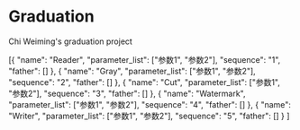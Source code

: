 # Graduation
Chi Weiming's graduation project

[{
		"name": "Reader",
		"parameter_list": ["参数1", "参数2"],
		"sequence": "1",
		"father": []
	},
	{
		"name": "Gray",
		"parameter_list": ["参数1", "参数2"],
		"sequence": "2",
		"father": []
	},
	{
		"name": "Cut",
		"parameter_list": ["参数1", "参数2"],
		"sequence": "3",
		"father": []
	},
	{
		"name": "Watermark",
		"parameter_list": ["参数1", "参数2"],
		"sequence": "4",
		"father": []
	},
	{
		"name": "Writer",
		"parameter_list": ["参数1", "参数2"],
		"sequence": "5",
		"father": []
	}
]